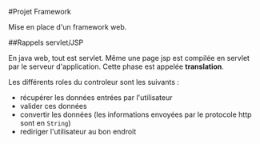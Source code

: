 #Projet Framework

Mise en place d'un framework web.

##Rappels servlet/JSP

En java web, tout est servlet. Même une page jsp est compilée en servlet par le serveur d'application. Cette phase est appelée **translation**.

Les différents roles du controleur sont les suivants :

- récupérer les données entrées par l'utilisateur
- valider ces données
- convertir les données (les informations envoyées par le protocole http sont en `String`)
- rediriger l'utilisateur au bon endroit